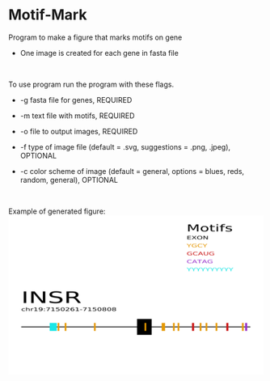 # Motif-Mark

Program to make a figure that marks motifs on gene

- One image is created for each gene in fasta file

<br /> 

To use program run the program with these flags. 

- -g fasta file for genes, REQUIRED

- -m text file with motifs, REQUIRED

- -o file to output images, REQUIRED

- -f type of image file (default = .svg, suggestions = .png, .jpeg), OPTIONAL

- -c color scheme of image (default = general, options = blues, reds, random, general), OPTIONAL

<br />

Example of generated figure:
![alt text](https://github.com/maddygriz/motif-mark/blob/master/Images/INSR.svg)
